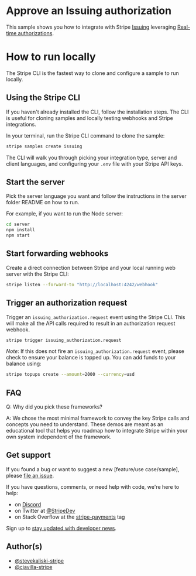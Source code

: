 # Approve an Issuing authorization

This sample shows you how to integrate with Stripe
[Issuing](https://stripe.com/issuing) leveraging [Real-time
authorizations](https://stripe.com/docs/issuing/controls/real-time-authorizations).

# How to run locally

The Stripe CLI is the fastest way to clone and configure a sample to run locally.

## Using the Stripe CLI

If you haven't already installed the CLI, follow the installation steps. The CLI is useful for cloning samples and locally testing webhooks and Stripe integrations.

In your terminal, run the Stripe CLI command to clone the sample:

```sh
stripe samples create issuing
```

The CLI will walk you through picking your integration type, server and client
languages, and configuring your `.env` file with your Stripe API keys.

## Start the server


Pick the server language you want and follow the instructions in the server
folder README on how to run.

For example, if you want to run the Node server:

```sh
cd server
npm install
npm start
```


## Start forwarding webhooks

Create a direct connection between Stripe and your local running web server
with the Stripe CLI:

```sh
stripe listen --forward-to "http://localhost:4242/webhook"
```

## Trigger an authorization request

Trigger an `issuing_authorization.request` event using the Stripe CLI. This
will make all the API calls required to result in an authorization request
webhook.

```sh
stripe trigger issuing_authorization.request
```

_Note_: If this does not fire an `issuing_authorization.request` event, please
check to ensure your balance is topped up. You can add funds to your balance
using:

```sh
stripe topups create --amount=2000 --currency=usd
```

## FAQ

Q: Why did you pick these frameworks?

A: We chose the most minimal framework to convey the key Stripe calls and
concepts you need to understand. These demos are meant as an educational tool
that helps you roadmap how to integrate Stripe within your own system
independent of the framework.


## Get support

If you found a bug or want to suggest a new [feature/use case/sample], please [file an issue](../../issues).

If you have questions, comments, or need help with code, we're here to help:
- on [Discord](https://stripe.com/go/developer-chat)
- on Twitter at [@StripeDev](https://twitter.com/StripeDev)
- on Stack Overflow at the [stripe-payments](https://stackoverflow.com/tags/stripe-payments/info) tag

Sign up to [stay updated with developer news](https://go.stripe.global/dev-digest).

## Author(s)

- [@stevekaliski-stripe](https://twitter.com/stevekaliski)
- [@cjavilla-stripe](https://twitter.com/cjav_dev)

